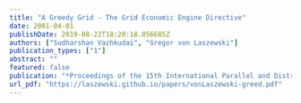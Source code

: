 ```yaml
---
title: "A Greedy Grid - The Grid Economic Engine Directive"
date: 2001-04-01
publishDate: 2019-08-22T18:20:18.056685Z
authors: ["Sudharshan Vazhkudai", "Gregor von Laszewski"]
publication_types: ["1"]
abstract: ""
featured: false
publication: "*Proceedings of the 15th International Parallel and Distributed Processing Symposium, International Workshop on Internet Computing and E-Commerce (ICEC'01)*"
url_pdf: "https://laszewski.github.io/papers/vonLaszewski-greed.pdf"
---
```


